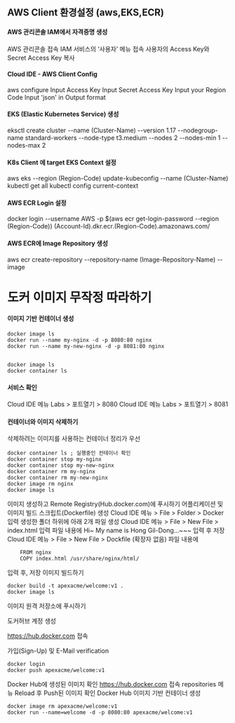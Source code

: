 
## AWS Client 환경설정 (aws,EKS,ECR)
#### AWS 관리콘솔 IAM에서 자격증명 생성
AWS 관리콘솔 접속
IAM 서비스의 ‘사용자’ 메뉴 접속
사용자의 Access Key와 Secret Access Key 복사
#### Cloud IDE - AWS Client Config
aws configure 
Input Access Key 
Input Secret Access Key
Input your Region Code 
Input 'json' in Output format 
#### EKS (Elastic Kubernetes Service) 생성

eksctl create cluster --name (Cluster-Name) --version 1.17 --nodegroup-name standard-workers --node-type t3.medium --nodes 2 --nodes-min 1 --nodes-max 2
#### K8s Client 에 target EKS Context 설정

aws eks --region (Region-Code) update-kubeconfig --name (Cluster-Name)
kubectl get all
kubectl config current-context
#### AWS ECR Login 설정

docker login --username AWS -p $(aws ecr get-login-password --region (Region-Code)) (Account-Id).dkr.ecr.(Region-Code).amazonaws.com/
#### AWS ECR에 Image Repository 생성

aws ecr create-repository --repository-name (Image-Repository-Name) --image

# 도커 이미지 무작정 따라하기
#### 이미지 기반 컨테이너 생성
```
docker image ls
docker run --name my-nginx -d -p 8080:80 nginx
docker run --name my-new-nginx -d -p 8081:80 nginx


docker image ls
docker container ls
```

#### 서비스 확인
Cloud IDE 메뉴 Labs > 포트열기 > 8080
Cloud IDE 메뉴 Labs > 포트열기 > 8081
#### 컨테이너와 이미지 삭제하기
삭제하려는 이미지를 사용하는 컨테이너 정리가 우선
```
docker container ls ; 실행중인 컨테이너 확인
docker container stop my-nginx
docker container stop my-new-nginx
docker container rm my-nginx
docker container rm my-new-nginx
docker image rm nginx
docker image ls
```
이미지 생성하고 Remote Registry(Hub.docker.com)에 푸시하기
어플리케이션 및 이미지 빌드 스크립트(Dockerfile) 생성
Cloud IDE 메뉴 > File > Folder > Docker 입력
생성한 폴더 하위에 아래 2개 파일 생성
Cloud IDE 메뉴 > File > New File > index.html 입력
파일 내용에
    Hi~ My name is Hong Gil-Dong...~~~
입력 후 저장
Cloud IDE 메뉴 > File > New File > Dockfile (확장자 없음)
파일 내용에
```
    FROM nginx
    COPY index.html /usr/share/nginx/html/
```
입력 후, 저장
이미지 빌드하기

    docker build -t apexacme/welcome:v1 .
    docker image ls
이미지 원격 저장소에 푸시하기

도커허브 계정 생성

https://hub.docker.com 접속

가입(Sign-Up) 및 E-Mail verification 
```
docker login 
docker push apexacme/welcome:v1
```

Docker Hub에 생성된 이미지 확인
https://hub.docker.com 접속
repositories 메뉴 Reload 후 Push된 이미지 확인
Docker Hub 이미지 기반 컨테이너 생성
```
docker image rm apexacme/welcome:v1
docker run --name=welcome -d -p 8080:80 apexacme/welcome:v1
```


